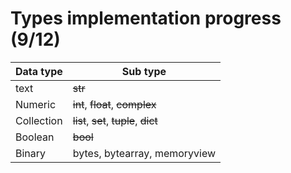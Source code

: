 # Types implementation progress (9/12)

|Data type|Sub type|
|---|---|
|text|~~str~~|
|Numeric|~~int~~, ~~float~~, ~~complex~~|
|Collection|~~list~~, ~~set~~, ~~tuple~~, ~~dict~~|
|Boolean|~~bool~~|
|Binary|bytes, bytearray, memoryview|
